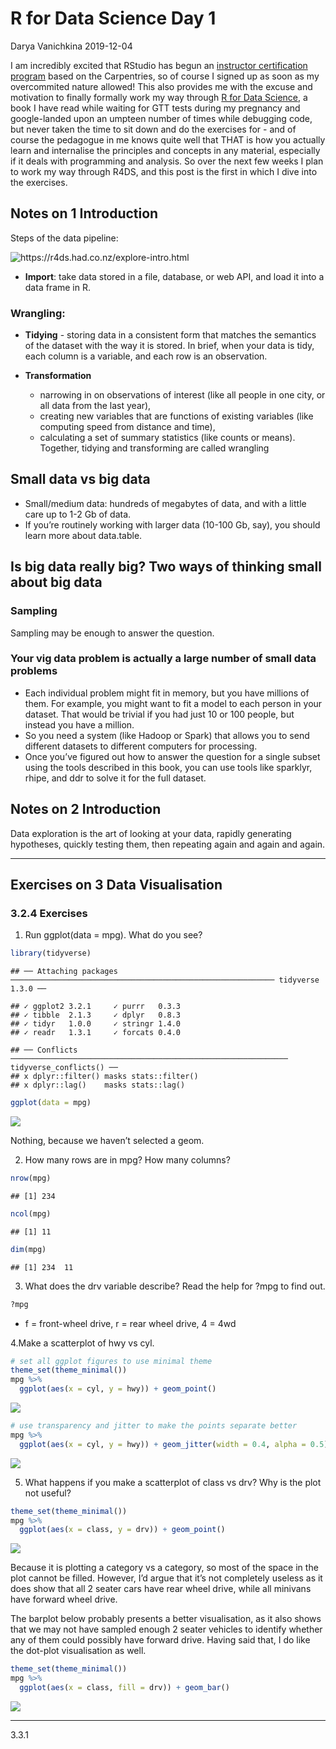 R for Data Science Day 1
================
Darya Vanichkina
2019-12-04

I am incredibly excited that RStudio has begun an [instructor
certification program](https://education.rstudio.com/trainers/) based on
the Carpentries, so of course I signed up as soon as my overcommited
nature allowed\! This also provides me with the excuse and motivation to
finally formally work my way through [R for Data
Science](https://r4ds.had.co.nz/), a book I have read while waiting for
GTT tests during my pregnancy and google-landed upon an umpteen number
of times while debugging code, but never taken the time to sit down and
do the exercises for - and of course the pedagogue in me knows quite
well that THAT is how you actually learn and internalise the principles
and concepts in any material, especially if it deals with programming
and analysis. So over the next few weeks I plan to work my way through
R4DS, and this post is the first in which I dive into the exercises.

## Notes on 1 Introduction

Steps of the data
pipeline:

![<https://r4ds.had.co.nz/explore-intro.html>](https://d33wubrfki0l68.cloudfront.net/795c039ba2520455d833b4034befc8cf360a70ba/558a5/diagrams/data-science-explore.png
"Tidy Data Pipeline")

  - **Import**: take data stored in a file, database, or web API, and
    load it into a data frame in R.

### Wrangling:

  - **Tidying** - storing data in a consistent form that matches the
    semantics of the dataset with the way it is stored. In brief, when
    your data is tidy, each column is a variable, and each row is an
    observation.

  - **Transformation**
    
      - narrowing in on observations of interest (like all people in one
        city, or all data from the last year),
      - creating new variables that are functions of existing variables
        (like computing speed from distance and time),
      - calculating a set of summary statistics (like counts or means).
        Together, tidying and transforming are called wrangling

## Small data vs big data

  - Small/medium data: hundreds of megabytes of data, and with a little
    care up to 1-2 Gb of data.
  - If you’re routinely working with larger data (10-100 Gb, say), you
    should learn more about data.table.

## Is big data really big? Two ways of thinking small about big data

### Sampling

Sampling may be enough to answer the
question.

### Your vig data problem is actually a large number of small data problems

  - Each individual problem might fit in memory, but you have millions
    of them. For example, you might want to fit a model to each person
    in your dataset. That would be trivial if you had just 10 or 100
    people, but instead you have a million.
  - So you need a system (like Hadoop or Spark) that allows you to send
    different datasets to different computers for processing.
  - Once you’ve figured out how to answer the question for a single
    subset using the tools described in this book, you can use tools
    like sparklyr, rhipe, and ddr to solve it for the full dataset.

## Notes on 2 Introduction

Data exploration is the art of looking at your data, rapidly generating
hypotheses, quickly testing them, then repeating again and again and
again.

-----

## Exercises on 3 Data Visualisation

### 3.2.4 Exercises

1.  Run ggplot(data = mpg). What do you
    see?

<!-- end list -->

``` r
library(tidyverse)
```

    ## ── Attaching packages ─────────────────────────────────────────────────────────── tidyverse 1.3.0 ──

    ## ✓ ggplot2 3.2.1     ✓ purrr   0.3.3
    ## ✓ tibble  2.1.3     ✓ dplyr   0.8.3
    ## ✓ tidyr   1.0.0     ✓ stringr 1.4.0
    ## ✓ readr   1.3.1     ✓ forcats 0.4.0

    ## ── Conflicts ────────────────────────────────────────────────────────────── tidyverse_conflicts() ──
    ## x dplyr::filter() masks stats::filter()
    ## x dplyr::lag()    masks stats::lag()

``` r
ggplot(data = mpg)
```

![](2019-12-04-r-for-data-science-day-1_files/figure-gfm/ex3241-1.png)<!-- -->

Nothing, because we haven’t selected a geom.

2.  How many rows are in mpg? How many columns?

<!-- end list -->

``` r
nrow(mpg)
```

    ## [1] 234

``` r
ncol(mpg)
```

    ## [1] 11

``` r
dim(mpg)
```

    ## [1] 234  11

3.  What does the drv variable describe? Read the help for ?mpg to find
    out.

<!-- end list -->

``` r
?mpg
```

  - f = front-wheel drive, r = rear wheel drive, 4 = 4wd

4.Make a scatterplot of hwy vs cyl.

``` r
# set all ggplot figures to use minimal theme
theme_set(theme_minimal())
mpg %>%
  ggplot(aes(x = cyl, y = hwy)) + geom_point()
```

![](2019-12-04-r-for-data-science-day-1_files/figure-gfm/ex3244-1.png)<!-- -->

``` r
# use transparency and jitter to make the points separate better
mpg %>%
  ggplot(aes(x = cyl, y = hwy)) + geom_jitter(width = 0.4, alpha = 0.5)
```

![](2019-12-04-r-for-data-science-day-1_files/figure-gfm/ex3244-2.png)<!-- -->

5.  What happens if you make a scatterplot of class vs drv? Why is the
    plot not useful?

<!-- end list -->

``` r
theme_set(theme_minimal())
mpg %>%
  ggplot(aes(x = class, y = drv)) + geom_point()
```

![](2019-12-04-r-for-data-science-day-1_files/figure-gfm/ex3245-1.png)<!-- -->

Because it is plotting a category vs a category, so most of the space in
the plot cannot be filled. However, I’d argue that it’s not completely
useless as it does show that all 2 seater cars have rear wheel drive,
while all minivans have forward wheel drive.

The barplot below probably presents a better visualisation, as it also
shows that we may not have sampled enough 2 seater vehicles to identify
whether any of them could possibly have forward drive. Having said that,
I do like the dot-plot visualisation as well.

``` r
theme_set(theme_minimal())
mpg %>%
  ggplot(aes(x = class, fill = drv)) + geom_bar()
```

![](2019-12-04-r-for-data-science-day-1_files/figure-gfm/ex3245b-1.png)<!-- -->

-----

3.3.1
